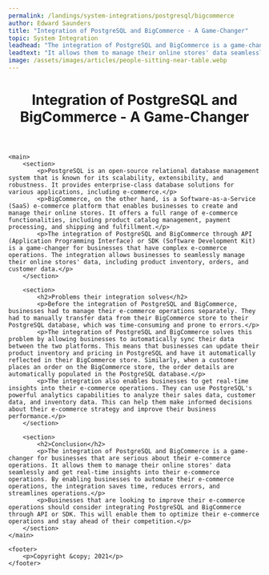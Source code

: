 ```yaml
---
permalink: /landings/system-integrations/postgresql/bigcommerce
author: Edward Saunders
title: "Integration of PostgreSQL and BigCommerce - A Game-Changer"
topic: System Integration
leadhead: "The integration of PostgreSQL and BigCommerce is a game-changer for businesses that are serious about their e-commerce operations"
leadtext: "It allows them to manage their online stores' data seamlessly and get real-time insights into their e-commerce operations. By enabling businesses to automate their e-commerce operations, the integration saves time, reduces errors, and streamlines operations."
image: /assets/images/articles/people-sitting-near-table.webp
---
```

<div class="arttext">	<header>
		<h1>Integration of PostgreSQL and BigCommerce - A Game-Changer</h1>
	</header>

	<main>
		<section>
			<p>PostgreSQL is an open-source relational database management system that is known for its scalability, extensibility, and robustness. It provides enterprise-class database solutions for various applications, including e-commerce.</p>
			<p>BigCommerce, on the other hand, is a Software-as-a-Service (SaaS) e-commerce platform that enables businesses to create and manage their online stores. It offers a full range of e-commerce functionalities, including product catalog management, payment processing, and shipping and fulfillment.</p>
			<p>The integration of PostgreSQL and BigCommerce through API (Application Programming Interface) or SDK (Software Development Kit) is a game-changer for businesses that have complex e-commerce operations. The integration allows businesses to seamlessly manage their online stores' data, including product inventory, orders, and customer data.</p>
		</section>

		<section>
			<h2>Problems their integration solves</h2>
			<p>Before the integration of PostgreSQL and BigCommerce, businesses had to manage their e-commerce operations separately. They had to manually transfer data from their BigCommerce store to their PostgreSQL database, which was time-consuming and prone to errors.</p>
			<p>The integration of PostgreSQL and BigCommerce solves this problem by allowing businesses to automatically sync their data between the two platforms. This means that businesses can update their product inventory and pricing in PostgreSQL and have it automatically reflected in their BigCommerce store. Similarly, when a customer places an order on the BigCommerce store, the order details are automatically populated in the PostgreSQL database.</p>
			<p>The integration also enables businesses to get real-time insights into their e-commerce operations. They can use PostgreSQL's powerful analytics capabilities to analyze their sales data, customer data, and inventory data. This can help them make informed decisions about their e-commerce strategy and improve their business performance.</p>
		</section>

		<section>
			<h2>Conclusion</h2>
			<p>The integration of PostgreSQL and BigCommerce is a game-changer for businesses that are serious about their e-commerce operations. It allows them to manage their online stores' data seamlessly and get real-time insights into their e-commerce operations. By enabling businesses to automate their e-commerce operations, the integration saves time, reduces errors, and streamlines operations.</p>
			<p>Businesses that are looking to improve their e-commerce operations should consider integrating PostgreSQL and BigCommerce through API or SDK. This will enable them to optimize their e-commerce operations and stay ahead of their competition.</p>
		</section>
	</main>

	<footer>
		<p>Copyright &copy; 2021</p>
	</footer>
</div>